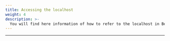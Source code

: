 ```yaml
---
title: Accessing the localhost
weight: 4
description: >-
  You will find here information of how to refer to the localhost in Beagle Flutter.
---
```


---

<!-- todo -->
